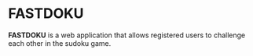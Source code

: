 # FASTDOKU
**FASTDOKU** is a web application that allows registered users to challenge each other in the sudoku game.
